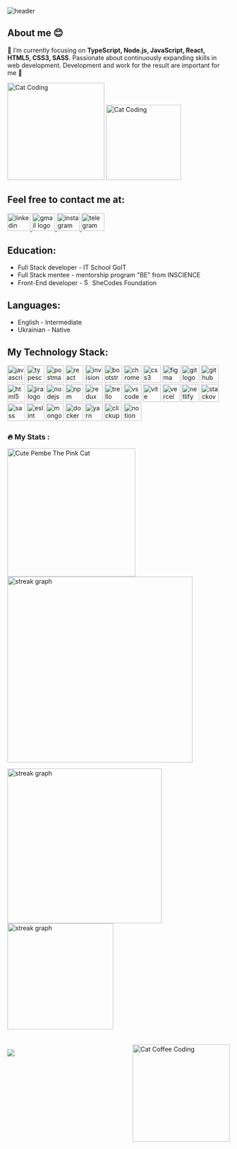 ![header](https://capsule-render.vercel.app/api?type=waving&height=230&text=✌️Hi%20there,%20I'm%20Nataliia!&section=header&color=0:EEFF00,100:fe4a40&reversal=false&textBg=false&fontColor=black&fontAlign=48&fontAlignY=51&descAlign=52&descAlignY=80&fontSize=60)
## About me 😊
🌱 I’m currently focusing on **TypeScript, Node.js, JavaScript, React, HTML5, CSS3, SASS**. Passionate about continuously expanding skills in web development. Development and work for the result are important for me 💫 <br/>

<img src="https://media.giphy.com/media/k0ijJhqrUP4T2EvmJ1/giphy.gif" width="220" alt="Cat Coding" /> <img src="https://media.giphy.com/media/du3J3cXyzhj75IOgvA/giphy.gif" width="170" alt="Cat Coding" />

## Feel free to contact me at:
<div align="left">
  <a href="www.linkedin.com/in/nataliia-sheludko" target="_blank">
    <img src="https://raw.githubusercontent.com/maurodesouza/profile-readme-generator/master/src/assets/icons/social/linkedin/default.svg" width="52" height="40" alt="linkedin logo"  />
  </a>
  <a href="sheludko.nataliia@gmail.com" target="_blank">
    <img src="https://raw.githubusercontent.com/maurodesouza/profile-readme-generator/master/src/assets/icons/social/gmail/default.svg" width="52" height="40" alt="gmail logo"  />
  </a>
  <a href="https://www.instagram.com/natashapismennaia/" target="_blank">
    <img src="https://raw.githubusercontent.com/maurodesouza/profile-readme-generator/master/src/assets/icons/social/instagram/default.svg" width="52" height="40" alt="instagram logo"  />
  </a>
  <a href="https://t.me/natasha_sheludko" target="_blank">
    <img src="https://raw.githubusercontent.com/maurodesouza/profile-readme-generator/master/src/assets/icons/social/telegram/default.svg" width="52" height="40" alt="telegram logo"  />
  </a> 
</div>

## Education:

- Full Stack developer - IT School GoIT
- Full Stack mentee - mentorship program "BE" from INSCIENCE
- Front-End developer - <img src="https://media.giphy.com/media/9nB2R4VkKRe5qznOhF/giphy.gif" width="15" height="15" alt="SheCodes" /> SheCodes Foundation 

## Languages:

- English - Intermediate
- Ukrainian - Native

## My Technology Stack:

<div align="left">
  <img src="https://cdn.jsdelivr.net/gh/devicons/devicon/icons/javascript/javascript-original.svg" height="40" alt="javascript logo"  /> 
  <img src="https://cdn.jsdelivr.net/gh/devicons/devicon/icons/typescript/typescript-original.svg" height="40" alt="typescript logo"  />
  <img src="https://www.vectorlogo.zone/logos/getpostman/getpostman-icon.svg" alt="postman" width="40" height="40"/> 
  <img src="https://cdn.jsdelivr.net/gh/devicons/devicon/icons/react/react-original.svg" height="40" alt="react logo"  />
  <img src="https://www.vectorlogo.zone/logos/invisionapp/invisionapp-icon.svg" alt="invision" width="40" height="40"/> 
  <img src="https://cdn.jsdelivr.net/gh/devicons/devicon/icons/bootstrap/bootstrap-original.svg" height="40" alt="bootstrap logo"  />
  <img src="https://cdn.jsdelivr.net/gh/devicons/devicon/icons/chrome/chrome-original.svg" height="40" alt="chrome logo"  />
  <img src="https://cdn.jsdelivr.net/gh/devicons/devicon/icons/css3/css3-original.svg" height="40" alt="css3 logo"  />
  <img src="https://cdn.jsdelivr.net/gh/devicons/devicon/icons/figma/figma-original.svg" height="40" alt="figma logo"  />
  <img src="https://cdn.jsdelivr.net/gh/devicons/devicon/icons/git/git-original.svg" height="40" alt="git logo"  />
  <img src="https://cdn.jsdelivr.net/gh/devicons/devicon/icons/github/github-original.svg" height="40" alt="github logo"  />
  <img src="https://cdn.jsdelivr.net/gh/devicons/devicon/icons/html5/html5-original.svg" height="40" alt="html5 logo"  />
  <img src="https://cdn.jsdelivr.net/gh/devicons/devicon/icons/jira/jira-original.svg" height="40" alt="jira logo"  />
  <img src="https://cdn.jsdelivr.net/gh/devicons/devicon/icons/nodejs/nodejs-original.svg" height="40" alt="nodejs logo"  />
  <img src="https://cdn.jsdelivr.net/gh/devicons/devicon/icons/npm/npm-original-wordmark.svg" height="40" alt="npm logo"  />
  <img src="https://cdn.jsdelivr.net/gh/devicons/devicon/icons/redux/redux-original.svg" height="40" alt="redux logo"  /> 
  <img src="https://cdn.jsdelivr.net/gh/devicons/devicon/icons/trello/trello-plain.svg" height="40" alt="trello logo"  />
  <img src="https://cdn.jsdelivr.net/gh/devicons/devicon/icons/vscode/vscode-original.svg" height="40" alt="vscode logo"  />
  <img src="https://skillicons.dev/icons?i=vite" height="40" alt="vite logo"  />
  <img src="https://cdn.simpleicons.org/vercel/000000" height="40" alt="vercel logo"  />
  <img src="https://skillicons.dev/icons?i=netlify" height="40" alt="netlify logo"  />
  <img src="https://cdn.simpleicons.org/stackoverflow/F58025" height="40" alt="stackoverflow logo"  />
  <img src="https://cdn.simpleicons.org/sass/CC6699" height="40" alt="sass logo" />
  <img src="https://cdn.simpleicons.org/eslint/4B32C3" height="40" alt="eslint logo" />
  <img src="https://cdn.simpleicons.org/mongodb/47A248" height="40" alt="mongodb logo" />
  <img src="https://cdn.simpleicons.org/docker/2496ED" height="40" alt="docker logo" />
  <img src="https://cdn.simpleicons.org/yarn/2C8EBB" height="40" alt="yarn logo" />
  <img src="https://cdn.simpleicons.org/clickup/00B2A9" height="40" alt="clickup logo" />
  <img src="https://cdn.simpleicons.org/notion/000000" height="40" alt="notion logo" />
</div>

<h3 align="left">🔥   My Stats :</h3>

<img src="https://media.giphy.com/media/nFLW7PNGgN3lI68rdv/giphy.gif" width="290" style="float: left; margin-right: 20px;" alt="Cute Pembe The Pink Cat" /> <img src="https://github-readme-stats.vercel.app/api?username=NatalySheludko&show_icons=true&theme=ambient_gradient&show=reviews,discussions_started,discussions_answered,prs_merged,prs_merged_percentage&rank_icon=github&custom_title=My%20Stats" width="420" alt="streak graph" /> 

<img src="https://github-readme-stats.vercel.app/api/top-langs/?username=NatalySheludko&custom_title=Total%20Languages" width="350" alt="streak graph" /> <img src="https://github-contributor-stats.vercel.app/api?username=NatalySheludko&limit=5&theme=ambient_gradient&combine_all_yearly_contributions=true&custom_title=🔝%20Top%20Contributed%20Repo" height="240" alt="streak graph" /> 

<img src="https://media.giphy.com/media/CrFLL3CnRpw5ddlBMm/giphy.gif" width="220" style="float: right; margin-top: 20px; margin-bottom: 10px;" alt="Cat Coffee Coding" /> 

<br />

[![](https://visitcount.itsvg.in/api?id=NatalySheludko&icon=2&color=11)](https://visitcount.itsvg.in)


